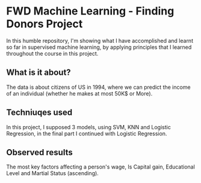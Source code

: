# FWD Machine Learning - Finding  Donors Project
In this humble repository, I'm showing what I have accomplished and learnt so far in supervised machine learning, by applying principles that I learned throughout the course in this project.
## What is it about?
The data is about citizens of US in 1994, where we can predict the income of an individual (whether he makes at most 50K$ or More).
## Techniuqes used
In this project, I supposed 3 models, using SVM, KNN and Logistic Regression, in the final part I continued with Logistic Regression.
## Observed results
The most key factors affecting a person's wage, Is Capital gain, Educational Level and Martial Status (ascending).